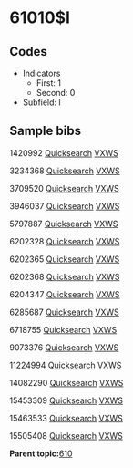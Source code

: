 # 61010$l

## Codes

-   Indicators
    -   First: 1
    -   Second: 0
-   Subfield: l

## Sample bibs

1420992 [Quicksearch](https://search.library.yale.edu/catalog/1420992) [VXWS](http://prodorbis.library.yale.edu:7014/vxws/GetHoldingsService?bibId=1420992)

3234368 [Quicksearch](https://search.library.yale.edu/catalog/3234368) [VXWS](http://prodorbis.library.yale.edu:7014/vxws/GetHoldingsService?bibId=3234368)

3709520 [Quicksearch](https://search.library.yale.edu/catalog/3709520) [VXWS](http://prodorbis.library.yale.edu:7014/vxws/GetHoldingsService?bibId=3709520)

3946037 [Quicksearch](https://search.library.yale.edu/catalog/3946037) [VXWS](http://prodorbis.library.yale.edu:7014/vxws/GetHoldingsService?bibId=3946037)

5797887 [Quicksearch](https://search.library.yale.edu/catalog/5797887) [VXWS](http://prodorbis.library.yale.edu:7014/vxws/GetHoldingsService?bibId=5797887)

6202328 [Quicksearch](https://search.library.yale.edu/catalog/6202328) [VXWS](http://prodorbis.library.yale.edu:7014/vxws/GetHoldingsService?bibId=6202328)

6202365 [Quicksearch](https://search.library.yale.edu/catalog/6202365) [VXWS](http://prodorbis.library.yale.edu:7014/vxws/GetHoldingsService?bibId=6202365)

6202368 [Quicksearch](https://search.library.yale.edu/catalog/6202368) [VXWS](http://prodorbis.library.yale.edu:7014/vxws/GetHoldingsService?bibId=6202368)

6204347 [Quicksearch](https://search.library.yale.edu/catalog/6204347) [VXWS](http://prodorbis.library.yale.edu:7014/vxws/GetHoldingsService?bibId=6204347)

6285687 [Quicksearch](https://search.library.yale.edu/catalog/6285687) [VXWS](http://prodorbis.library.yale.edu:7014/vxws/GetHoldingsService?bibId=6285687)

6718755 [Quicksearch](https://search.library.yale.edu/catalog/6718755) [VXWS](http://prodorbis.library.yale.edu:7014/vxws/GetHoldingsService?bibId=6718755)

9073376 [Quicksearch](https://search.library.yale.edu/catalog/9073376) [VXWS](http://prodorbis.library.yale.edu:7014/vxws/GetHoldingsService?bibId=9073376)

11224994 [Quicksearch](https://search.library.yale.edu/catalog/11224994) [VXWS](http://prodorbis.library.yale.edu:7014/vxws/GetHoldingsService?bibId=11224994)

14082290 [Quicksearch](https://search.library.yale.edu/catalog/14082290) [VXWS](http://prodorbis.library.yale.edu:7014/vxws/GetHoldingsService?bibId=14082290)

15453309 [Quicksearch](https://search.library.yale.edu/catalog/15453309) [VXWS](http://prodorbis.library.yale.edu:7014/vxws/GetHoldingsService?bibId=15453309)

15463533 [Quicksearch](https://search.library.yale.edu/catalog/15463533) [VXWS](http://prodorbis.library.yale.edu:7014/vxws/GetHoldingsService?bibId=15463533)

15505408 [Quicksearch](https://search.library.yale.edu/catalog/15505408) [VXWS](http://prodorbis.library.yale.edu:7014/vxws/GetHoldingsService?bibId=15505408)

**Parent topic:**[610](../../tags/610/610.md)

